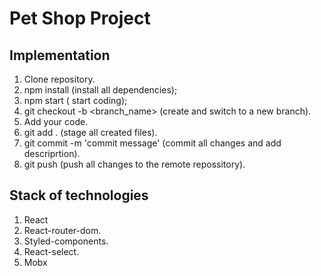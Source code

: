 # Pet Shop Project

## Implementation

1. Clone repository.
2. npm install (install all dependencies);
3. npm start ( start coding);
4. git checkout -b <branch_name> (create and switch to a new branch).
5. Add your code.
6. git add . (stage all created files).
7. git commit -m 'commit message' (commit all changes and add descriprtion).
8. git push (push all changes to the remote repossitory).

## Stack of technologies

1. React
2. React-router-dom.
3. Styled-components.
4. React-select.
5. Mobx
